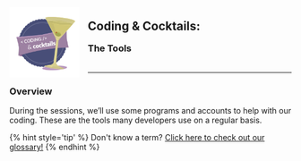 <div>
    <img src="assets/logo.png" style="float: left; margin: 0px 15px 15px 0px; height:125px;">
    <h2 style="display:inline-block;margin-top:1em;">Coding &amp; Cocktails:</h2>
    <h3 style="margin-top:0;margin-bottom:2em;">The Tools</h3>
</div>
<hr>

### Overview

During the sessions, we’ll use some programs and accounts to help with our coding. These are the tools many developers use on a regular basis.

{% hint style='tip' %}
Don't know a term?   [Click here to check out our glossary!](http://bit.ly/CnCgloss)
{% endhint %}
